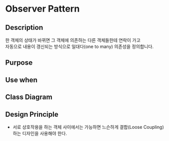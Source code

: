 # Observer Pattern

## Description
한 객체의 상태가 바뀌면 그 객체에 의존하는 다른 객체들한테 연락이 가고  
자동으로 내용이 갱신되는 방식으로 일대다(one to many) 의존성을 정의합니다.

## Purpose

## Use when

## Class Diagram

## Design Principle
- 서로 상호작용을 하는 객체 사이에서는 가능하면 느슨하게 결합(Loose Coupling)하는 디자인을 사용해야 한다.



